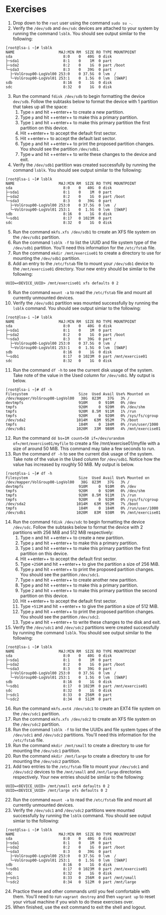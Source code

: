 # Exercises

1. Drop down to the `root` user using the command `sudo su -`.
2. Verify the `/dev/sdb` and `dev/sdc` devices are attached to your system by running the command `lsblk`. You should see output similar to the following:
```
[root@lsa-i ~]# lsblk
NAME                    MAJ:MIN RM  SIZE RO TYPE MOUNTPOINT
sda                       8:0    0   40G  0 disk
├─sda1                    8:1    0    1M  0 part
├─sda2                    8:2    0    1G  0 part /boot
└─sda3                    8:3    0   39G  0 part
  ├─VolGroup00-LogVol00 253:0    0 37.5G  0 lvm  /
  └─VolGroup00-LogVol01 253:1    0  1.5G  0 lvm  [SWAP]
sdb                       8:16   0    1G  0 disk
sdc                       8:32   0    1G  0 disk
```
3. Run the command `fdisk /dev/sdb` to begin formatting the device `dev/sdb`. Follow the subtasks below to format the device with 1 partition that takes up all the space:
    1. Type `n` and hit ++enter++ to create a new partition.
    2. Type `p` and hit ++enter++ to make this a primary partition.
    3. Type `1` and hit ++enter++ to make this primary partition the first partition on this device.
    4. Hit ++enter++ to accept the default first sector.
    5. Hit ++enter++ to accept the default last sector.
    6. Type `p` and hit ++enter++ to print the proposed partition changes. You should see the partition `/dev/sdb1`.
    7. Type `w` and hit ++enter++ to write these changes to the device and exit.
4. Verify the `/dev/sdb1` partition was created successfully by running the command `lsblk`. You should see output similar to the following:
```
[root@lsa-i ~]# lsblk
NAME                    MAJ:MIN RM  SIZE RO TYPE MOUNTPOINT
sda                       8:0    0   40G  0 disk
├─sda1                    8:1    0    1M  0 part
├─sda2                    8:2    0    1G  0 part /boot
└─sda3                    8:3    0   39G  0 part
  ├─VolGroup00-LogVol00 253:0    0 37.5G  0 lvm  /
  └─VolGroup00-LogVol01 253:1    0  1.5G  0 lvm  [SWAP]
sdb                       8:16   0    1G  0 disk
└─sdb1                    8:17   0 1023M  0 part
sdc                       8:32   0    1G  0 disk
```
5. Run the command `mkfs.xfs /dev/sdb1` to create an XFS file system on the `/dev/sdb1` partition.
6. Run the command `lsblk -f` to list the UUID and file system type of the `/dev/sdb1` partition. You'll need this information for the `/etc/fstab` file.
7. Run the command `mkdir /mnt/exercise01` to create a directory to use for mounting the `/dev/sdb1` partition.
8. Add an entry to the `/etc/fstab` file to mount your `/dev/sdb1` device to the `/mnt/exercise01` directory. Your new entry should be similar to the following:
```
UUID=<DEVICE_UUID> /mnt/exercise01 xfs defaults 0 2
```
9. Run the command `mount -a` to read the `/etc/fstab` file and mount all currently unmounted devices.
10. Verify the `/dev/sdb1` partition was mounted successfully by running the `lsblk` command. You should see output simiar to the following:
```
[root@lsa-i ~]# lsblk
NAME                    MAJ:MIN RM  SIZE RO TYPE MOUNTPOINT
sda                       8:0    0   40G  0 disk
├─sda1                    8:1    0    1M  0 part
├─sda2                    8:2    0    1G  0 part /boot
└─sda3                    8:3    0   39G  0 part
  ├─VolGroup00-LogVol00 253:0    0 37.5G  0 lvm  /
  └─VolGroup00-LogVol01 253:1    0  1.5G  0 lvm  [SWAP]
sdb                       8:16   0    1G  0 disk
└─sdb1                    8:17   0 1023M  0 part /mnt/exercise01
sdc                       8:32   0    1G  0 disk
```
11. Run the command `df -h` to see the current disk usage of the system. Take note of the value in the Used column for `/dev/sdb1`. My output is below.
```
[root@lsa-i ~]# df -h
Filesystem                       Size  Used Avail Use% Mounted on
/dev/mapper/VolGroup00-LogVol00   38G  823M   37G   3% /
devtmpfs                         910M     0  910M   0% /dev
tmpfs                            920M     0  920M   0% /dev/shm
tmpfs                            920M  8.5M  911M   1% /run
tmpfs                            920M     0  920M   0% /sys/fs/cgroup
/dev/sda2                       1014M   63M  952M   7% /boot
tmpfs                            184M     0  184M   0% /run/user/1000
/dev/sdb1                       1020M   33M  988M   4% /mnt/exercise01
```
12. Run the command `dd bs=1M count=50 if=/dev/urandom of=/mnt/exercise01/myfile` to create a file /mnt/exercise01/myfile with a size of around 50 MiB. This command may take a few seconds to run.
13. Run the command `df -h` to see the current disk usage of the system. Take note of the value in the Used column for `/dev/sdb1`. Notice how the value has increased by roughly 50 MiB. My output is below.
```
[root@lsa-i ~]# df -h
Filesystem                       Size  Used Avail Use% Mounted on
/dev/mapper/VolGroup00-LogVol00   38G  823M   37G   3% /
devtmpfs                         910M     0  910M   0% /dev
tmpfs                            920M     0  920M   0% /dev/shm
tmpfs                            920M  8.5M  911M   1% /run
tmpfs                            920M     0  920M   0% /sys/fs/cgroup
/dev/sda2                       1014M   63M  952M   7% /boot
tmpfs                            184M     0  184M   0% /run/user/1000
/dev/sdb1                       1020M   83M  938M   9% /mnt/exercise01
```
14. Run the command `fdisk /dev/sdc` to begin formatting the device `/dev/sdc`. Follow the subtasks below to format the device with 2 partitions with 256 MiB and 512 MiB respectively:
    1. Type `n` and hit ++enter++ to create a new partition.
    2. Type `p` and hit ++enter++ to make this a primary partition.
    3. Type `1` and hit ++enter++ to make this primary partition the first partition on this device.
    4. Hit ++enter++ to accept the default first sector.
    5. Type `+256M` and hit ++enter++ to give the partition a size of 256 MiB.
    6. Type `p` and hit ++enter++ to print the proposed partition changes. You should see the partition `/dev/sdc1`.
    7. Type `n` and hit ++enter++ to create another new partition.
    8. Type `p` and hit ++enter++ to make this a primary partition.
    9. Type `2` and hit ++enter++ to make this primary partition the second partition on this device.
    10. Hit ++enter++ to accept the default first sector.
    11. Type `+512M` and hit ++enter++ to give the partition a size of 512 MiB.
    12. Type `p` and hit ++enter++ to print the proposed partition changes. You should see the partition `/dev/sdc2`.
    13. Type `w` and hit ++enter++ to write these changes to the disk and exit.
15. Verify the `/dev/sdc1` and `/dev/sdc2` partitions were created successfully by running the command `lsblk`. You should see output similar to the following:
```
[root@lsa-i ~]# lsblk
NAME                    MAJ:MIN RM  SIZE RO TYPE MOUNTPOINT
sda                       8:0    0   40G  0 disk
├─sda1                    8:1    0    1M  0 part
├─sda2                    8:2    0    1G  0 part /boot
└─sda3                    8:3    0   39G  0 part
  ├─VolGroup00-LogVol00 253:0    0 37.5G  0 lvm  /
  └─VolGroup00-LogVol01 253:1    0  1.5G  0 lvm  [SWAP]
sdb                       8:16   0    1G  0 disk
└─sdb1                    8:17   0 1023M  0 part /mnt/exercise01
sdc                       8:32   0    1G  0 disk
├─sdc1                    8:33   0  256M  0 part
└─sdc2                    8:34   0  512M  0 part
```
16. Run the command `mkfs.ext4 /dev/sdc1` to create an EXT4 file system on the `/dev/sdc1` partition.
17. Run the command `mkfs.xfs /dev/sdc2` to create an XFS file system on the `/dev/sdc2` partition.
18. Run the command `lsblk -f` to list the UUIDs and file system types of the `/dev/sdc1` and `/dev/sdc2` partitions. You'll need this information for the `/etc/fstab` file.
19. Run the command `mkdir /mnt/small` to create a directory to use for mounting the `/dev/sdc1` partition.
20. Run the command `mkdir /mnt/large` to create a directory to use for mounting the `/dev/sdc2` partition.
21. Add two entries to the `/etc/fstab` file to mount your `/dev/sdc1` and `/dev/sdc2` devices to the `/mnt/small` and `/mnt/large` directories respectively. Your new entries should be similar to the following:
```
UUID=<DEVICE_UUID> /mnt/small ext4 defaults 0 2
UUID=<DEVICE_UUID> /mnt/large xfs defaults 0 2
```
22. Run the command `mount -a` to read the `/etc/fstab` file and mount all currently unmounted devices.
23. Verify the `/dev/sdc1` and `/dev/sdc2` partitions were mounted successfully by running the `lsblk` command. You should see output simiar to the following:
```
[root@lsa-i ~]# lsblk
NAME                    MAJ:MIN RM  SIZE RO TYPE MOUNTPOINT
sda                       8:0    0   40G  0 disk
├─sda1                    8:1    0    1M  0 part
├─sda2                    8:2    0    1G  0 part /boot
└─sda3                    8:3    0   39G  0 part
  ├─VolGroup00-LogVol00 253:0    0 37.5G  0 lvm  /
  └─VolGroup00-LogVol01 253:1    0  1.5G  0 lvm  [SWAP]
sdb                       8:16   0    1G  0 disk
└─sdb1                    8:17   0 1023M  0 part /mnt/exercise01
sdc                       8:32   0    1G  0 disk
├─sdc1                    8:33   0  256M  0 part /mnt/small
└─sdc2                    8:34   0  512M  0 part /mnt/large
```
24. Practice these and other commands until you feel comfortable with them. You'll need to run `vagrant destroy` and then `vagrant up` to reset your virtual machine if you wish to do these exercises over.
25. When finished, use the exit command to exit the shell and logout.
